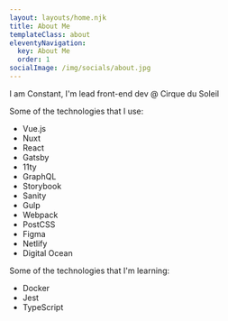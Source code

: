 ```yaml
---
layout: layouts/home.njk
title: About Me
templateClass: about
eleventyNavigation:
  key: About Me
  order: 1
socialImage: /img/socials/about.jpg
---
```


I am Constant, I'm lead front-end dev @ Cirque du Soleil

Some of the technologies that I use:

<ul class="about__list">
  <li>Vue.js</li>
  <li>Nuxt</li>
  <li>React</li>
  <li>Gatsby</li>
  <li>11ty</li>
  <li>GraphQL</li>
  <li>Storybook</li>
  <li>Sanity</li>
  <li>Gulp</li>
  <li>Webpack</li>
  <li>PostCSS</li>
  <li>Figma</li>
  <li>Netlify</li>
  <li>Digital Ocean</li>
</ul>

Some of the technologies that I'm learning:

<ul class="about__list">
<li>Docker</li>
<li>Jest</li>
<li>TypeScript</li>
</ul>
